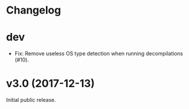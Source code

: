 # Changelog

# dev

* Fix: Remove useless OS type detection when running decompilations (#10).

# v3.0 (2017-12-13)

Initial public release.
